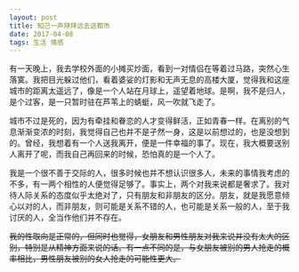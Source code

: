 ```yaml
---
layout: post
title: 知己一声拜拜远去这都市
date: 2017-04-08
tags: 生活 情感
---
```

有一天晚上，我去学校外面的小摊买炒面，看到一对情侣在等着过马路，突然心生落寞。我把目光躲过他们，看着婆娑的灯影和无声无息的高楼大厦，觉得我和这座城市的距离太遥远了，像是一个人站在月球上，遥望着地球。是啊，我不是归人，是个过客，是一只暂时驻在芦苇上的蜻蜓，风一吹就飞走了。

城市不过是死的，因为有牵挂和眷恋的人才变得鲜活，正如青春一样。在离别的气息渐渐变浓的时刻，我觉得自己也并不是孑然一身，这是以前想过的，也是没想到的。曾经，我想着有一个人送我离开，便是一件幸福的事了。现在，我大概要送别人离开了呢，而我自己再回来的时候，恐怕真的是一个人了。

我是一个很不善于交际的人，很多时候也并不想认识很多人，未来的事情我考虑的不多，有一两个相性的人便觉得足够了。事实上，两个对我来说都是奢求了。我对待人际关系的态度似乎太绝对了，只有朋友和非朋友的区分。朋友，就是我愿意倾心以对的人，而非朋友，则可能是关系不错的人，也可能是关系一般的人，至于我讨厌的人，全当作他们并不存在。

<del>我的性取向是正常的，但同时也觉得，女朋友和男性朋友对我来说并没有太大的区别，特别是从精神方面来说的话。有一点不同的是，与女朋友被别的男人抢走的概率相比，男性朋友被别的女人抢走的可能性更大。</del>

